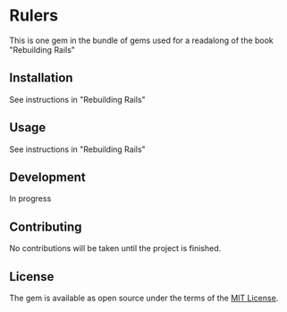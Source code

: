 # Rulers

This is one gem in the bundle of gems used for a readalong of the book "Rebuilding Rails"

## Installation

See instructions in "Rebuilding Rails"

## Usage

See instructions in "Rebuilding Rails"

## Development

In progress

## Contributing

No contributions will be taken until the project is finished.

## License

The gem is available as open source under the terms of the [MIT License](https://opensource.org/licenses/MIT).
